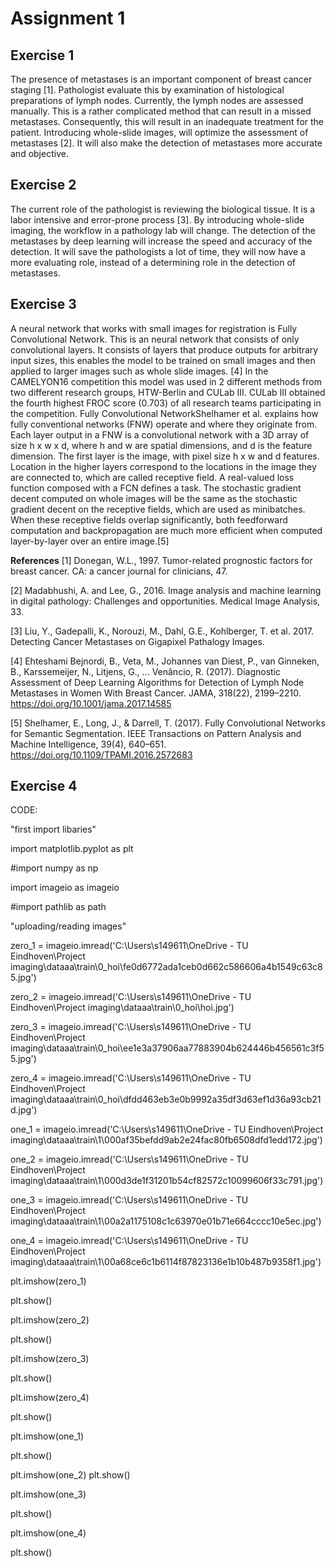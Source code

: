 # Assignment 1
## Exercise 1
The presence of metastases is an important component of breast cancer staging [1]. Pathologist evaluate this by examination of histological preparations of lymph nodes. Currently, the lymph nodes are assessed manually. This is a rather complicated method that can result in a missed metastases. Consequently, this will result in an inadequate treatment for the patient. Introducing whole-slide images, will optimize the assessment of metastases [2]. It will also make the detection of metastases more accurate and objective. 
## Exercise 2
The current role of the pathologist is reviewing the biological tissue. It is a labor intensive and error-prone process [3]. By introducing whole-slide imaging, the workflow in a pathology lab will change. The detection of the metastases by deep learning will increase the speed and accuracy of the detection. It will save the pathologists a lot of time, they will now have a more evaluating role, instead of a determining role in the detection of metastases.
## Exercise 3
A neural network that works with small images for registration is Fully Convolutional Network. This is an neural network that consists of only convolutional layers. It consists of layers that produce outputs for arbitrary input sizes, this enables the model to be trained on small images and then applied to larger images such as whole slide images. [4] In the CAMELYON16 competition this model was used in 2 different methods from two different research groups, HTW-Berlin and CULab III. CULab III obtained the fourth highest FROC score (0.703) of all research teams participating in the competition.  Fully Convolutional NetworkShelhamer et al. explains how fully conventional networks (FNW) operate and where they originate from. Each layer output in a FNW is a convolutional network with a 3D array of size h x w x d, where h and w are spatial dimensions, and d is the feature dimension. The first layer is the image, with pixel size h x w and d features. Location in the higher layers correspond to the locations in the image they are connected to, which are called receptive field. A real-valued loss function composed with a FCN defines a task. The stochastic gradient decent computed on whole images will be the same as the stochastic gradient decent on the receptive fields, which are used as minibatches. When these receptive fields overlap significantly, both feedforward computation and backpropagation are much more efficient when computed layer-by-layer over an entire image.[5]

**References**
[1] Donegan, W.L., 1997. Tumor-related prognostic factors for breast cancer. CA: a cancer journal for clinicians, 47.

[2] Madabhushi, A. and Lee, G., 2016. Image analysis and machine learning in digital pathology: Challenges and opportunities. Medical Image Analysis, 33.

[3] Liu, Y., Gadepalli, K., Norouzi, M., Dahl, G.E., Kohlberger, T. et al. 2017. Detecting Cancer Metastases on Gigapixel Pathalogy Images. 

[4] Ehteshami Bejnordi, B., Veta, M., Johannes van Diest, P., van Ginneken, B., Karssemeijer, N., Litjens, G., ... Venâncio, R. (2017). Diagnostic Assessment of Deep Learning Algorithms for Detection of Lymph Node Metastases in Women With Breast Cancer. JAMA, 318(22), 2199–2210. https://doi.org/10.1001/jama.2017.14585

[5] Shelhamer, E., Long, J., & Darrell, T. (2017). Fully Convolutional Networks for Semantic Segmentation. IEEE Transactions on Pattern Analysis and Machine Intelligence, 39(4), 640–651. https://doi.org/10.1109/TPAMI.2016.2572683

## Exercise 4

CODE:

"first import libaries"

import matplotlib.pyplot as plt

#import numpy as np

import imageio as imageio

#import pathlib as path

"uploading/reading images"

zero_1 = imageio.imread('C:\\Users\\s149611\\OneDrive - TU Eindhoven\\Project imaging\\dataaa\\train\\0_hoi\\fe0d6772ada1ceb0d662c586606a4b1549c63c85.jpg')

zero_2 = imageio.imread('C:\\Users\\s149611\\OneDrive - TU Eindhoven\\Project imaging\\dataaa\\train\\0_hoi\\hoi.jpg')

zero_3 = imageio.imread('C:\\Users\\s149611\\OneDrive - TU Eindhoven\\Project imaging\\dataaa\\train\\0_hoi\\ee1e3a37906aa77883904b624446b456561c3f55.jpg')

zero_4 = imageio.imread('C:\\Users\\s149611\\OneDrive - TU Eindhoven\\Project imaging\\dataaa\\train\\0_hoi\\dfdd463eb3e0b9992a35df3d63ef1d36a93cb21d.jpg')

one_1 = imageio.imread('C:\\Users\\s149611\\OneDrive - TU Eindhoven\\Project imaging\\dataaa\\train\\1\\000af35befdd9ab2e24fac80fb6508dfd1edd172.jpg')

one_2 = imageio.imread('C:\\Users\\s149611\\OneDrive - TU Eindhoven\\Project imaging\\dataaa\\train\\1\\000d3de1f31201b54cf82572c10099606f33c791.jpg')

one_3 = imageio.imread('C:\\Users\\s149611\\OneDrive - TU Eindhoven\\Project imaging\\dataaa\\train\\1\\00a2a1175108c1c63970e01b71e664cccc10e5ec.jpg')

one_4 = imageio.imread('C:\\Users\\s149611\\OneDrive - TU Eindhoven\\Project imaging\\dataaa\\train\\1\\00a68ce6c1b6114f87823136e1b10b487b9358f1.jpg')

plt.imshow(zero_1)

plt.show()

plt.imshow(zero_2)

plt.show()

plt.imshow(zero_3)

plt.show()

plt.imshow(zero_4)

plt.show()


plt.imshow(one_1)

plt.show()

plt.imshow(one_2)
plt.show()

plt.imshow(one_3)

plt.show()

plt.imshow(one_4)

plt.show()


